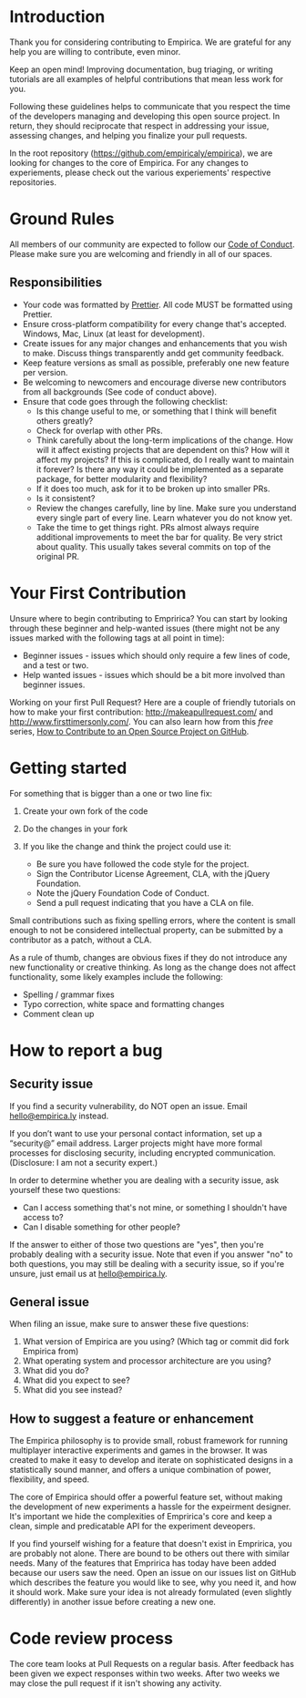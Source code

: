 # Introduction

Thank you for considering contributing to Empirica. We are grateful for any help
you are willing to contribute, even minor.

Keep an open mind! Improving documentation, bug triaging, or writing tutorials
are all examples of helpful contributions that mean less work for you.

Following these guidelines helps to communicate that you respect the time of the
developers managing and developing this open source project. In return, they
should reciprocate that respect in addressing your issue, assessing changes, and
helping you finalize your pull requests.

In the root repository (https://github.com/empiricaly/empirica), we are looking
for changes to the core of Empirica. For any changes to experiements, please
check out the various experiements' respective repositories.

<!-- ### Explain contributions you are NOT looking for (if any).

Again, defining this up front means less work for you. If someone ignores your guide and submits something you don’t want, you can simply close it and point to your policy.

> Please, don't use the issue tracker for [support questions]. Check whether the #pocoo IRC channel on Freenode can help with your issue. If your problem is not strictly Werkzeug or Flask specific, #python is generally more active. Stack Overflow is also worth considering. -->

# Ground Rules

All members of our community are expected to follow our
[Code of Conduct](code_of_conduct). Please make sure you are welcoming and
friendly in all of our spaces.

## Responsibilities

* Your code was formatted by [Prettier](https://prettier.io/). All code MUST be formatted using Prettier.
* Ensure cross-platform compatibility for every change that's accepted. Windows, Mac, Linux (at least for development).
* Create issues for any major changes and enhancements that you wish to make. Discuss things transparently andd get community feedback.
* Keep feature versions as small as possible, preferably one new feature per version.
* Be welcoming to newcomers and encourage diverse new contributors from all backgrounds (See code of conduct above).
* Ensure that code goes through the following checklist:
  * Is this change useful to me, or something that I think will benefit others greatly?
  * Check for overlap with other PRs.
  * Think carefully about the long-term implications of the change. How will it affect existing projects that are dependent on this? How will it affect my projects? If this is complicated, do I really want to maintain it forever? Is there any way it could be implemented as a separate package, for better modularity and flexibility?
  * If it does too much, ask for it to be broken up into smaller PRs.
  * Is it consistent?
  * Review the changes carefully, line by line. Make sure you understand every single part of every line. Learn whatever you do not know yet.
  * Take the time to get things right. PRs almost always require additional improvements to meet the bar for quality. Be very strict about quality. This usually takes several commits on top of the original PR.

# Your First Contribution

Unsure where to begin contributing to Empririca? You can start by looking
through these beginner and help-wanted issues (there might not be any issues
marked with the following tags at all point in time):

* Beginner issues - issues which should only require a few lines of code, and a
  test or two.
* Help wanted issues - issues which should be a bit more involved than beginner
  issues.

Working on your first Pull Request? Here are a couple of friendly tutorials on
how to make your first contribution: http://makeapullrequest.com/ and
http://www.firsttimersonly.com/. You can also learn how from this _free_ series,
[How to Contribute to an Open Source Project on GitHub](https://egghead.io/series/how-to-contribute-to-an-open-source-project-on-github).

# Getting started

For something that is bigger than a one or two line fix:

1.  Create your own fork of the code
2.  Do the changes in your fork
3.  If you like the change and think the project could use it:

    * Be sure you have followed the code style for the project.
    * Sign the Contributor License Agreement, CLA, with the jQuery Foundation.
    * Note the jQuery Foundation Code of Conduct.
    * Send a pull request indicating that you have a CLA on file.

Small contributions such as fixing spelling errors, where the content is small enough to not be considered intellectual property, can be submitted by a contributor as a patch, without a CLA.

As a rule of thumb, changes are obvious fixes if they do not introduce any new functionality or creative thinking. As long as the change does not affect functionality, some likely examples include the following:

* Spelling / grammar fixes
* Typo correction, white space and formatting changes
* Comment clean up

# How to report a bug

## Security issue

If you find a security vulnerability, do NOT open an issue. Email
hello@empirica.ly instead.

If you don’t want to use your personal contact information, set up a “security@”
email address. Larger projects might have more formal processes for disclosing
security, including encrypted communication. (Disclosure: I am not a security
expert.)

In order to determine whether you are dealing with a security issue, ask yourself these two questions:

* Can I access something that's not mine, or something I shouldn't have access to?
* Can I disable something for other people?

If the answer to either of those two questions are "yes", then you're probably
dealing with a security issue. Note that even if you answer "no" to both
questions, you may still be dealing with a security issue, so if you're unsure,
just email us at hello@empirica.ly.

## General issue

When filing an issue, make sure to answer these five questions:

1.  What version of Empirica are you using? (Which tag or commit did fork Empirica from)
2.  What operating system and processor architecture are you using?
3.  What did you do?
4.  What did you expect to see?
5.  What did you see instead?

## How to suggest a feature or enhancement

The Empirica philosophy is to provide small, robust framework for running
multiplayer interactive experiments and games in the browser. It was created to
make it easy to develop and iterate on sophisticated designs in a statistically
sound manner, and offers a unique combination of power, flexibility, and speed.

The core of Empirica should offer a powerful feature set, without making the
development of new experiments a hassle for the expeirment designer. It's
important we hide the complexities of Empririca's core and keep a clean, simple
and predicatable API for the experiment deveopers.

If you find yourself wishing for a feature that doesn't exist in Empririca, you
are probably not alone. There are bound to be others out there with similar
needs. Many of the features that Empririca has today have been added because our
users saw the need. Open an issue on our issues list on GitHub which describes
the feature you would like to see, why you need it, and how it should work. Make
sure your idea is not already formulated (even slightly differently) in another
issue before creating a new one.

# Code review process

The core team looks at Pull Requests on a regular basis. After feedback has been
given we expect responses within two weeks. After two weeks we may close the
pull request if it isn't showing any activity.

<!-- # Community

// It would be nice to add Gitter or Slack for talking to the community. But at
// the same time that is quite demanding time-wise, so gotta make sure we have
// the time.

> You can chat with the core team on https://gitter.im/cucumber/cucumber. We try to have office hours on Fridays.

[source: [cucumber-ruby](https://github.com/cucumber/cucumber-ruby/blob/master/CONTRIBUTING.md#talking-with-other-devs)] **Need more inspiration?**
[1][chef](https://github.com/chef/chef/blob/master/CONTRIBUTING.md#-developer-office-hours) [2][cookiecutter](https://github.com/audreyr/cookiecutter#community) -->

[code_of_conduct]: https://raw.githubusercontent.com/empiricaly/empirica/master/CODE_OF_CONDUCT.md
